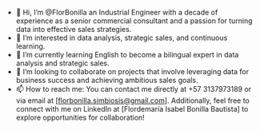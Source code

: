 - 👋 Hi, I’m @FlorBonilla an Industrial Engineer with a decade of experience as a senior commercial consultant and a passion for turning data into effective sales strategies.
- 👀 I’m interested in data analysis, strategic sales, and continuous learning.
- 🌱 I’m currently learning English to become a bilingual expert in data analysis and strategic sales.
- 💞️ I’m looking to collaborate on projects that involve leveraging data for business success and achieving ambitious sales goals.
- 📫 How to reach me: You can contact me directly at +57 3137973189 or via email at [florbonilla.simbiosis@gmail.com]. Additionally, feel free to connect with me on LinkedIn at [Flordemaría Isabel Bonilla Bautista] to explore opportunities for collaboration!

<!---
FlorBonilla/FlorBonilla is a ✨ special ✨ repository because its `README.md` (this file) appears on your GitHub profile.
You can click the Preview link to take a look at your changes.
--->
